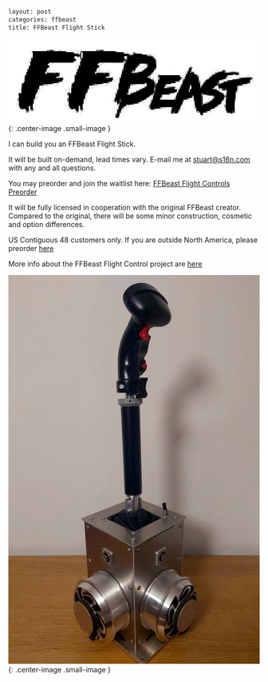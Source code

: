 ```
layout: post
categories: ffbeast
title: FFBeast Flight Stick

```

![img](../assets/logo.png){: .center-image .small-image }



I can build you an FFBeast Flight Stick.

It will be built on-demand, lead times vary. E-mail me at stuart@s16n.com with any and all questions. 

You may preorder and join the waitlist here: [FFBeast Flight Controls Preorder](https://forms.office.com/r/ZqVRTXDBVu)

It will be fully licensed in cooperation with the original FFBeast creator. Compared to the original, there will be some minor construction, cosmetic and option differences. 

US Contiguous 48 customers only. If you are outside North America, please preorder [here](https://ffbeast.github.io/docs/en/joystick.html#ready-to-preorder)

More info about the FFBeast Flight Control project are [here](https://ffbeast.github.io/docs/en/joystick.html)

![img](../assets/thrustmaster_on_extender-1761523114117-6.jpg){: .center-image .small-image }



